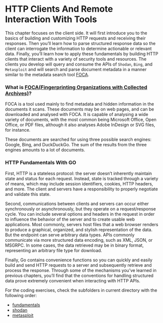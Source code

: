 # HTTP Clients And Remote Interaction With Tools
This chapter focuses on the client side. It will first introduce you to the basics of 
building and customizing HTTP requests and receiving their responses. Then you’ll learn 
how to parse structured response data so the client can interrogate the information to 
determine actionable or relevant data. Finally, you’ll learn how to apply these fundamentals 
by building HTTP clients that interact with a variety of security tools and resources. The 
clients you develop will query and consume the APIs of `Shodan`, `Bing`, and `Metasploit` 
and will search and parse document metadata in a manner similar to the metadata search tool [FOCA](https://github.com/ElevenPaths/FOCA).

### What is [FOCA(Fingerprinting Organizations with Collected Archives)](https://github.com/ElevenPaths/FOCA)?
FOCA is a tool used mainly to find metadata and hidden information in the documents it scans. 
These documents may be on web pages, and can be downloaded and analysed with FOCA.
It is capable of analysing a wide variety of documents, with the most common being 
Microsoft Office, Open Office, or PDF files, although it also analyses Adobe InDesign 
or SVG files, for instance.

These documents are searched for using three possible search engines: Google, Bing, 
and DuckDuckGo. The sum of the results from the three engines amounts to a lot of 
documents. 


### HTTP Fundamentals With GO
First, HTTP is a stateless protocol: the server doesn’t inherently maintain state and 
status for each request. Instead, state is tracked through a variety of means, which 
may include session identifiers, cookies, HTTP headers, and more. The client and 
servers have a responsibility to properly negotiate and validate this state.

Second, communications between clients and servers can occur either synchronously 
or asynchronously, but they operate on a request/response cycle. You can include 
several options and headers in the request in order to influence the behavior of the 
server and to create usable web applications. Most commonly, servers host files that 
a web browser renders to produce a graphical, organized, and stylish representation 
of the data. But the endpoint can serve arbitrary data types. APIs commonly communicate 
via more structured data encoding, such as XML, JSON, or MSGRPC. In some cases, the 
data retrieved may be in binary format, representing an arbitrary file type for download.

Finally, Go contains convenience functions so you can quickly and easily build and send 
HTTP requests to a server and subsequently retrieve and process the response. Through 
some of the mechanisms you’ve learned in previous chapters, you’ll find that the 
conventions for handling structured data prove extremely convenient when interacting 
with HTTP APIs.


For the coding exercises, check the subfolders in current directory with the following order:
  - [fundamentals](fundamentals)
  - [shodan](fundamentals)
  - [metasploit](fundamentals)
  